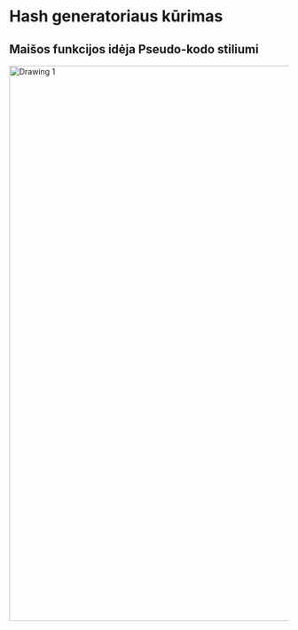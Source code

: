 # Hash generatoriaus kūrimas
## Maišos funkcijos idėja Pseudo-kodo stiliumi

<img width="1000" alt="Drawing 1" src="https://github.com/user-attachments/assets/d4802077-dbc0-40d2-806e-14f51df31e41">

